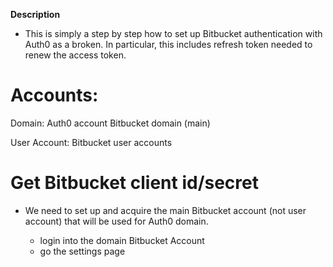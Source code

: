 **Description**

  - This is simply a step by step how to set up Bitbucket authentication with Auth0 as a broken.  In particular, this includes refresh token needed to renew the access token.

# Accounts:

Domain: 
    Auth0 account
    Bitbucket domain (main)

User Account:
    Bitbucket user accounts 

# Get Bitbucket client id/secret

   - We need to set up and acquire the main Bitbucket account (not user account) that will be used for Auth0 domain.
    
     * login into the domain Bitbucket Account
     * go the settings page


